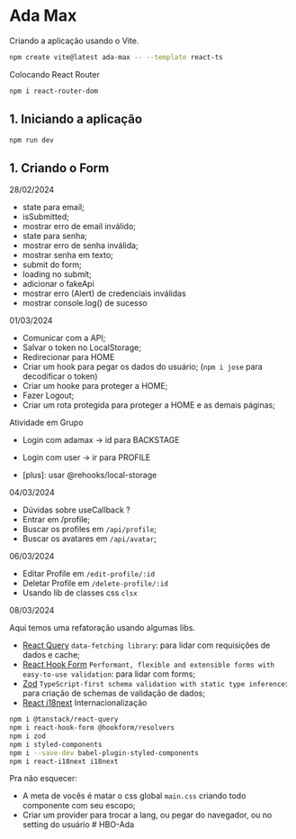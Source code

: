 # Ada Max

Criando a aplicação usando o Vite.

```bash
npm create vite@latest ada-max -- --template react-ts
```

Colocando React Router

```bash
npm i react-router-dom
```

## 1. Iniciando a aplicação

```bash
npm run dev
```

## 1. Criando o Form

28/02/2024

- state para email;
- isSubmitted;
- mostrar erro de email inválido;
- state para senha;
- mostrar erro de senha inválida;
- mostrar senha em texto;
- submit do form;
- loading no submit;
- adicionar o fakeApi
- mostrar erro (Alert) de credenciais inválidas
- mostrar console.log() de sucesso

01/03/2024

- Comunicar com a API;
- Salvar o token no LocalStorage;
- Redirecionar para HOME
- Criar um hook para pegar os dados do usuário; (`npm i jose` para decodificar o token)
- Criar um hooke para proteger a HOME;
- Fazer Logout;
- Criar um rota protegida para proteger a HOME e as demais páginas;

Atividade em Grupo

- Login com adamax -> id para BACKSTAGE
- Login com user -> ir para PROFILE

- [plus]: usar @rehooks/local-storage

04/03/2024

- Dúvidas sobre useCallback ?
- Entrar em /profile;
- Buscar os profiles em `/api/profile`;
- Buscar os avatares em `/api/avatar`;

06/03/2024

- Editar Profile em `/edit-profile/:id`
- Deletar Profile em `/delete-profile/:id`
- Usando lib de classes css `clsx`

08/03/2024

Aqui temos uma refatoração usando algumas libs.

- [React Query](https://tanstack.com/query/v3/docs/framework/react/overview) `data-fetching library`: para lidar com requisições de dados e cache;
- [React Hook Form](https://react-hook-form.com/) `Performant, flexible and extensible forms with easy-to-use validation`: para lidar com forms;
- [Zod](https://zod.dev/) `TypeScript-first schema validation with static type inference`: para criação de schemas de validação de dados;
- [React i18next](https://react.i18next.com/guides/quick-start) Internacionalização

```bash
npm i @tanstack/react-query
npm i react-hook-form @hookform/resolvers
npm i zod
npm i styled-components
npm i --save-dev babel-plugin-styled-components
npm i react-i18next i18next
```

Pra não esquecer:

- A meta de vocês é matar o css global `main.css` criando todo componente com seu escopo;
- Criar um provider para trocar a lang, ou pegar do navegador, ou no setting do usuário
#   H B O - A d a  
 